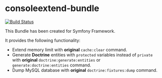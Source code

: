 # consoleextend-bundle

[![Build Status](https://travis-ci.org/skillberto/ConsoleExtendBundle.svg?branch=master)](https://travis-ci.org/skillberto/ConsoleExtendBundle)

This Bundle has been created for Symfony Framework.

It provides the following functionality:
* Extend memory limit with **original** `cache:clear` command.
* Generate **Doctrine** entities with `protected` variables instead of `private` with **original** `doctrine:generate:entities` or `generate:doctrine:entities` command.
* Dump MySQL database with **original** `doctrine:fixtures:dump` command.




